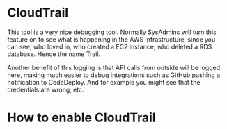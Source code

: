 # CloudTrail

This tool is a very nice debugging tool. Normally SysAdmins will turn this feature on to see what is happening in the AWS infrastructure, since you can see, who loved in, who created a EC2 instance, who deleted a RDS database. Hence the name Trail. 

Another benefit of this logging is that API calls from outside will be logged here, making much easier to debug integrations such as GitHub pushing a notification to CodeDeploy. And for example you might see that the credentials are wrong, etc. 

# How to enable CloudTrail
